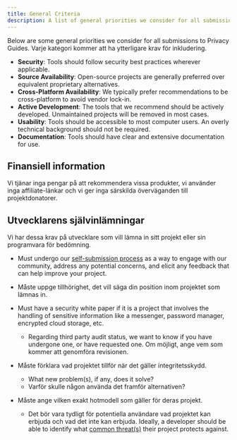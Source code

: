 ```yaml
---
title: General Criteria
description: A list of general priorities we consider for all submissions to Privacy Guides.
---
```


Below are some general priorities we consider for all submissions to Privacy Guides. Varje kategori kommer att ha ytterligare krav för inkludering.

- **Security**: Tools should follow security best practices wherever applicable.
- **Source Availability**: Open-source projects are generally preferred over equivalent proprietary alternatives.
- **Cross-Platform Availability**: We typically prefer recommendations to be cross-platform to avoid vendor lock-in.
- **Active Development**: The tools that we recommend should be actively developed. Unmaintained projects will be removed in most cases.
- **Usability**: Tools should be accessible to most computer users. An overly technical background should not be required.
- **Documentation**: Tools should have clear and extensive documentation for use.

## Finansiell information

Vi tjänar inga pengar på att rekommendera vissa produkter, vi använder inga affiliate-länkar och vi ger inga särskilda överväganden till projektdonatorer.

## Utvecklarens självinlämningar

Vi har dessa krav på utvecklare som vill lämna in sitt projekt eller sin programvara för bedömning.

- Must undergo our [self-submission process](https://discuss.privacyguides.net/t/about-the-project-showcase-category/114) as a way to engage with our community, address any potential concerns, and elicit any feedback that can help improve your project.

- Måste uppge tillhörighet, det vill säga din position inom projektet som lämnas in.

- Must have a security white paper if it is a project that involves the handling of sensitive information like a messenger, password manager, encrypted cloud storage, etc.
    - Regarding third party audit status, we want to know if you have undergone one, or have requested one. Om möjligt, ange vem som kommer att genomföra revisionen.

- Måste förklara vad projektet tillför när det gäller integritetsskydd.
    - What new problem(s), if any, does it solve?
    - Varför skulle någon använda det framför alternativen?

- Måste ange vilken exakt hotmodell som gäller för deras projekt.
    - Det bör vara tydligt för potentiella användare vad projektet kan erbjuda och vad det inte kan erbjuda. Ideally, a developer should be able to identify what [common threat(s)](../basics/common-threats.md) their project protects against.
